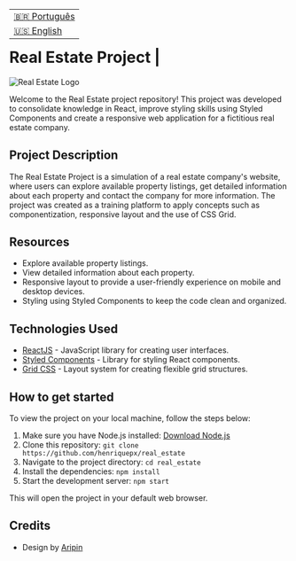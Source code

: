 <table align="right">
  <tr>
    <td>
      <a href="readme-pt.md">🇧🇷 Português</a>
    </td>
  </tr>
  <tr>
    <td>
      <a href="README.md">🇺🇸 English</a>
    </td>
  </tr>
</table>

<br>

# Real Estate Project | 

![Real Estate Logo](./src/readme-bg.jpg)

Welcome to the Real Estate project repository! This project was developed to consolidate knowledge in React, improve styling skills using Styled Components and create a responsive web application for a fictitious real estate company.

## Project Description

The Real Estate Project is a simulation of a real estate company's website, where users can explore available property listings, get detailed information about each property and contact the company for more information. The project was created as a training platform to apply concepts such as componentization, responsive layout and the use of CSS Grid.

## Resources

- Explore available property listings.
- View detailed information about each property.
- Responsive layout to provide a user-friendly experience on mobile and desktop devices.
- Styling using Styled Components to keep the code clean and organized.

## Technologies Used

- [ReactJS](https://reactjs.org/) - JavaScript library for creating user interfaces.
- [Styled Components](https://styled-components.com/) - Library for styling React components.
- [Grid CSS](https://developer.mozilla.org/en-US/docs/Web/CSS/CSS_Grid_Layout) - Layout system for creating flexible grid structures.

## How to get started

To view the project on your local machine, follow the steps below:

1. Make sure you have Node.js installed: [Download Node.js](https://nodejs.org/)
2. Clone this repository: `git clone https://github.com/henriquepx/real_estate`
3. Navigate to the project directory: `cd real_estate`
4. Install the dependencies: `npm install`
5. Start the development server: `npm start`

This will open the project in your default web browser.

## Credits

- Design by [Aripin](https://www.linkedin.com/in/aripin-67725b1a6/)

<br>
<br>